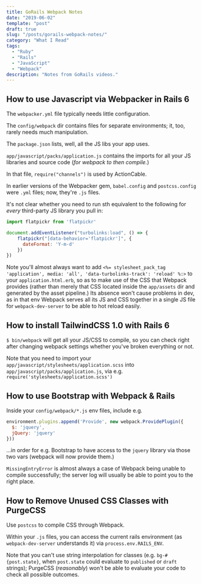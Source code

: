 ```yaml
---
title: GoRails Webpack Notes
date: "2019-06-02"
template: "post"
draft: true
slug: "/posts/gorails-webpack-notes/"
category: "What I Read"
tags:
  - "Ruby"
  - "Rails"
  - "JavaScript"
  - "Webpack"
description: "Notes from GoRails videos."
---
```



## How to use Javascript via Webpacker in Rails 6 

The `webpacker.yml` file typically needs little configuration.

The `config/webpack` dir contains files for separate environments; it, too, rarely needs much manipulation.

The `package.json` lists, well, all the JS libs your app uses.

`app/javascript/packs/application.js` contains the imports for all your JS libraries and source code (_for webpack to then compile._)

In that file, `require("channels")` is used by ActionCable. 

In earlier versions of the Webpacker gem, `babel.config` and `postcss.config` were `.yml` files; now, they're `.js` files.

It's not clear whether you need to run sth equivalent to the following for _every_ third-party JS library you pull in:

```javascript
import flatpickr from 'flatpickr'

document.addEventListener("turbolinks:load", () => {
    flatpickr("[data-behavior='flatpickr']", {
      dateFormat: 'Y-m-d'
    })  
})
```

Note you'll almost always want to add `<%= stylesheet_pack_tag 'application', media: 'all', 'data-turbolinks-track': 'reload' %:>` to your `application.html.erb`, so as to make use of the CSS that Webpack provides (rather than merely that CSS located inside the `app/assets` dir and generated by the asset pipeline.) Its absence won't cause problems in dev, as in that env Webpack serves all its JS and CSS together in a single JS file for `webpack-dev-server` to be able to hot reload easily.


## How to install TailwindCSS 1.0 with Rails 6 

`$ bin/webpack` will get all your JS/CSS to compile, so you can check right after changing webpack settings whether you've broken everything or not. 

Note that you need to import your `app/javascript/stylesheets/application.scss` into `app/javascript/packs/application.js`, via e.g. `require('stylesheets/application.scss')`


## How to use Bootstrap with Webpack & Rails 

Inside your `config/webpack/*.js` env files, include e.g.
```javascript
environment.plugins.append('Provide', new webpack.ProvidePlugin({
  $: 'jquery',
  jQuery: 'jquery'
}))
```
...in order for e.g. Bootstrap to have access to the `jquery` library via those two vars (webpack will now provide them.)

`MissingEntryError` is almost always a case of Webpack being unable to compile successfully; the server log will usually be able to point you to the right place.


## How to Remove Unused CSS Classes with PurgeCSS

Use `postcss` to compile CSS through Webpack.

Within your `.js` files, you can access the current rails environment (as `webpack-dev-server` understands it) via `process.env.RAILS_ENV`.

Note that you can't use string interpolation for classes (e.g. `bg-#{post.state}`, when `post.state` could evaluate to `published` or `draft` strings); PurgeCSS (_reasonably_) won't be able to evaluate your code to check all possible outcomes. 
